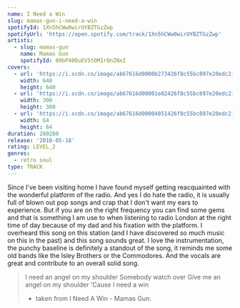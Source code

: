 ```yaml
---
name: I Need a Win
slug: mamas-gun-i-need-a-win
spotifyId: 1Xn5hCWw0wirUYBZTGzZwp
spotifyUrl: 'https://open.spotify.com/track/1Xn5hCWw0wirUYBZTGzZwp'
artists:
  - slug: mamas-gun
    name: Mamas Gun
    spotifyId: 09bP40OuEV5tOM1rQnZNxI
covers:
  - url: 'https://i.scdn.co/image/ab67616d0000b273426f8c55bc897e20edc21e0e'
    width: 640
    height: 640
  - url: 'https://i.scdn.co/image/ab67616d00001e02426f8c55bc897e20edc21e0e'
    width: 300
    height: 300
  - url: 'https://i.scdn.co/image/ab67616d00004851426f8c55bc897e20edc21e0e'
    width: 64
    height: 64
duration: 280280
release: '2018-05-18'
rating: LEVEL_2
genres:
  - retro soul
type: TRACK
---
```

Since I've been visiting home I have found myself getting reacquainted with the wonderful
platform of the radio. And yes I do hate the radio, it is usually full of blown out pop
songs and crap that I don't want my ears to experience. But if you are on the right frequency
you can find some gems and that is something I am use to when listening to radio London at
the right time of day because of my dad and his fixation with the platform. I overheard this
song on this station (and I have discovered so much music on this in the past) and this song
sounds great. I love the instrumentation, the punchy baseline is definitely a standout of
the song, it reminds me some old bands like the Isley Brothers or the Commodores. And the
vocals are great and contribute to an overall solid song.

> I need an angel on my shoulder
> Somebody watch over
> Give me an angel on my shoulder
> 'Cause I need a win
> - taken from I Need A Win - Mamas Gun.
